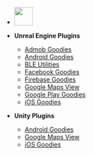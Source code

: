 - <a href="https://www.patreon.com/bePatron?u=168010"><img src="/icons/patreon.png" style="height:42px;vertical-align: bottom"></a>

- **Unreal Engine Plugins**
	* [Admob Goodies](ue-plugins/admob-unreal)
	* [Android Goodies](ue-plugins/android-goodies-unreal)
	* [BLE Utilities](ue-plugins/ble-utilities)
	* [Facebook Goodies](ue-plugins/facebook-goodies)
	* [Firebase Goodies](ue-plugins/firebase-unreal)
	* [Google Maps View](ue-plugins/google-maps-unreal)
	* [Google Play Goodies](ue-plugins/google-play-unreal)
	* [iOS Goodies](ue-plugins/ios-goodies)

- **Unity Plugins**
	* [Android Goodies](unity-plugins/android-goodies)
	* [Google Maps View](unity-plugins/google-maps)
	* [iOS Goodies](unity-plugins/ios-goodies)


